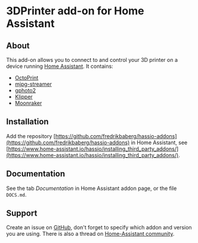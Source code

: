 # 3DPrinter add-on for Home Assistant

## About

This add-on allows you to connect to and control your 3D printer on a device running [Home Assistant](https://home-assistant.io/).
It contains:
- [OctoPrint](https://octoprint.org)
- [mjpg-streamer](https://github.com/jacksonliam/mjpg-streamer)
- [gphoto2](http://gphoto.org/)
- [Klipper](https://www.klipper3d.org/)
- [Moonraker](https://moonraker.readthedocs.io/)

## Installation

Add the repository [https://github.com/fredrikbaberg/hassio-addons](https://github.com/fredrikbaberg/hassio-addons) in Home Assistant, see [https://www.home-assistant.io/hassio/installing_third_party_addons/](https://www.home-assistant.io/hassio/installing_third_party_addons/).

## Documentation

See the tab _Documentation_ in Home Assistant addon page, or the file `DOCS.md`.

## Support

Create an issue on [GitHub](https://github.com/fredrikbaberg/hassio-addons), don't forget to specify which addon and version you are using.
There is also a thread on [Home-Assistant community](https://community.home-assistant.io/t/repository-octoprint-wip/22883).
